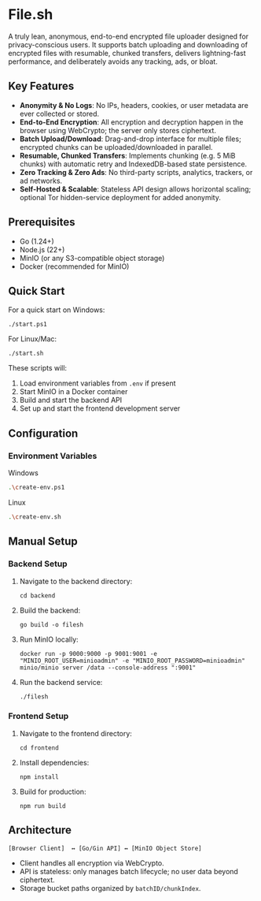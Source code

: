 # File.sh

A truly lean, anonymous, end-to-end encrypted file uploader designed for privacy-conscious users. It supports batch uploading and downloading of encrypted files with resumable, chunked transfers, delivers lightning-fast performance, and deliberately avoids any tracking, ads, or bloat.

## Key Features

* **Anonymity & No Logs**: No IPs, headers, cookies, or user metadata are ever collected or stored.
* **End-to-End Encryption**: All encryption and decryption happen in the browser using WebCrypto; the server only stores ciphertext.
* **Batch Upload/Download**: Drag-and-drop interface for multiple files; encrypted chunks can be uploaded/downloaded in parallel.
* **Resumable, Chunked Transfers**: Implements chunking (e.g. 5 MiB chunks) with automatic retry and IndexedDB-based state persistence.
* **Zero Tracking & Zero Ads**: No third-party scripts, analytics, trackers, or ad networks.
* **Self-Hosted & Scalable**: Stateless API design allows horizontal scaling; optional Tor hidden-service deployment for added anonymity.

## Prerequisites

- Go (1.24+)
- Node.js (22+)
- MinIO (or any S3-compatible object storage)
- Docker (recommended for MinIO)

## Quick Start

For a quick start on Windows:
```
./start.ps1
```

For Linux/Mac:
```
./start.sh
```

These scripts will:
1. Load environment variables from `.env` if present
2. Start MinIO in a Docker container
3. Build and start the backend API
4. Set up and start the frontend development server

## Configuration

### Environment Variables

Windows
```sh
.\create-env.ps1
```

Linux
```sh
.\create-env.sh
```

## Manual Setup

### Backend Setup

1. Navigate to the backend directory:
   ```
   cd backend
   ```

2. Build the backend:
   ```
   go build -o filesh
   ```

3. Run MinIO locally:
   ```
   docker run -p 9000:9000 -p 9001:9001 -e "MINIO_ROOT_USER=minioadmin" -e "MINIO_ROOT_PASSWORD=minioadmin" minio/minio server /data --console-address ":9001"
   ```

4. Run the backend service:
   ```
   ./filesh
   ```

### Frontend Setup

1. Navigate to the frontend directory:
   ```
   cd frontend
   ```

2. Install dependencies:
   ```
   npm install
   ```

3. Build for production:
   ```
   npm run build
   ```

## Architecture

```
[Browser Client]  ↔ [Go/Gin API] ↔ [MinIO Object Store]
```

* Client handles all encryption via WebCrypto.
* API is stateless: only manages batch lifecycle; no user data beyond ciphertext.
* Storage bucket paths organized by `batchID/chunkIndex`.